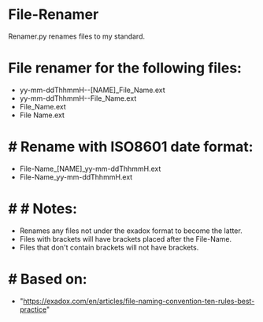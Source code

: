 # File-Renamer
Renamer.py renames files to my standard.
# File renamer for the following files:
- yy-mm-ddThhmmH--[NAME]_File_Name.ext
- yy-mm-ddThhmmH--File_Name.ext
- File_Name.ext
- File Name.ext

# # Rename with ISO8601 date format:
- File-Name_[NAME]_yy-mm-ddThhmmH.ext
- File-Name_yy-mm-ddThhmmH.ext

# # # Notes:
- Renames any files not under the exadox format to become the latter.
- Files with brackets will have brackets placed after the File-Name.
- Files that don't contain brackets will not have brackets. 

# # Based on:
- "https://exadox.com/en/articles/file-naming-convention-ten-rules-best-practice"